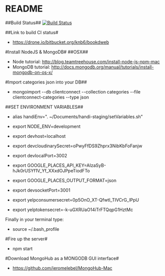 # README #

##Build Status##
[![Build Status](https://drone.io/bitbucket.org/knb6/bookdweb/status.png)](https://drone.io/bitbucket.org/knb6/bookdweb/latest)

##Link to build CI status#

* https://drone.io/bitbucket.org/knb6/bookdweb

#Install NodeJS & MongoDB#
##OSX##
* Node tutorial: http://blog.teamtreehouse.com/install-node-js-npm-mac
* MongoDB tutorial: http://docs.mongodb.org/manual/tutorials/install-mongodb-on-os-x/

#Import categories json into your DB##
* mongoimport --db clientconnect --collection categories --file clientconnect-categories --type json

##SET ENVIRONMENT VARIABLES##
* alias handiEnv=". ~/Documents/handi-staging/setVariables.sh"

* export NODE_ENV=development
* export devhost=localhost
* export devcloudinarySecret=oPwyFfDS9Zhprx3NibKbFoFanjw
* export devlocalPort=3002
* export GOOGLE_PLACES_API_KEY=AIzaSyB-hJk0rUSYf1V_Yf_XXxdOJPpeTiodFTo
* export GOOGLE_PLACES_OUTPUT_FORMAT=json
* export devsocketPort=3001
* export yelpconsumersecret=0p5OnO_XT-Qfwtl_TIVCrG_lPpU
* export yelptokensecret=-k-uGXRUaO14iTrFTQqpG1HztMc

Finally in your terminal type:

* source ~/.bash_profile

#Fire up the server#
* npm start

#Download MongoHub as a MONGODB GUI interface#
* https://github.com/jeromelebel/MongoHub-Mac
